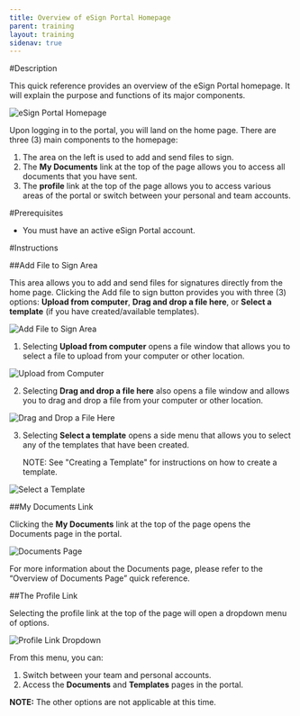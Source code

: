 ```yaml
---
title: Overview of eSign Portal Homepage
parent: training
layout: training
sidenav: true
---
```

#Description

This quick reference provides an overview of the eSign Portal homepage. It will explain the purpose and functions of its major components.

![eSign Portal Homepage](/assets/uploads/overview_of_esign_portal_homepage_1.png "eSign Portal Homepage")

Upon logging in to the portal, you will land on the home page. There are three (3) main components to the homepage:

1. The area on the left is used to add and send files to sign.
2. The **My Documents** link at the top of the page allows you to access all documents that you have sent.
3. The **profile** link at the top of the page allows you to access various areas of the portal or switch between your personal and team accounts.

#Prerequisites

* You must have an active eSign Portal account.

#Instructions

##Add File to Sign Area

This area allows you to add and send files for signatures directly from the home page. Clicking the Add file to sign button provides you with three (3) options: **Upload from computer**, **Drag and drop a file here**, or **Select a template** (if you have created/available templates).

![Add File to Sign Area](/assets/uploads/overview_of_esign_portal_homepage_2.png "Add File to Sign Area")

1. Selecting **Upload from computer** opens a file window that allows you to select a file to upload from your computer or other location.

![Upload from Computer](/assets/uploads/overview_of_esign_portal_homepage_3.png "Upload from Computer")

2. Selecting **Drag and drop a file here** also opens a file window and allows you to drag and drop a file from your computer or other location.

![Drag and Drop a File Here](/assets/uploads/overview_of_esign_portal_homepage_4.png "Drag and Drop a File Here")

3. Selecting **Select a template** opens a side menu that allows you to select any of the templates that have been created.

   NOTE: See "Creating a Template" for instructions on how to create a template.

![Select a Template](/assets/uploads/overview_of_esign_portal_homepage_5.png "Select a Template")

##My Documents Link

Clicking the **My Documents** link at the top of the page opens the Documents page in the portal.

![Documents Page](/assets/uploads/overview_of_esign_portal_homepage_6.png "Documents Page")

For more information about the Documents page, please refer to the “Overview of Documents Page” quick reference.

##The Profile Link

Selecting the profile link at the top of the page will open a dropdown menu of options.

![Profile Link Dropdown](/assets/uploads/overview_of_esign_portal_homepage_7.png "Profile Link Dropdown")

From this menu, you can:

1. Switch between your team and personal accounts.
2. Access the **Documents** and **Templates** pages in the portal.

**NOTE:** The other options are not applicable at this time.
